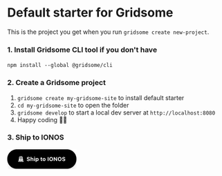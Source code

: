 # Default starter for Gridsome

This is the project you get when you run `gridsome create new-project`.

### 1. Install Gridsome CLI tool if you don't have

`npm install --global @gridsome/cli`

### 2. Create a Gridsome project

1. `gridsome create my-gridsome-site` to install default starter
2. `cd my-gridsome-site` to open the folder
3. `gridsome develop` to start a local dev server at `http://localhost:8080`
4. Happy coding 🎉🙌

### 3. Ship to IONOS

[![Ship to IONOS](static/ship-to-ionos.webp)](https://buildwith.ionos.com/setup?repo=https://github.com/buildwith-ionos/gridsome-starter-default)
